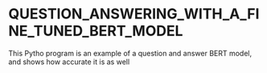 # QUESTION_ANSWERING_WITH_A_FINE_TUNED_BERT_MODEL
This Pytho program is an example of a question and answer BERT model, and shows how accurate it is as well
